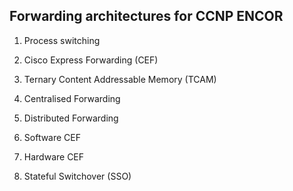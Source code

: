 ## Forwarding architectures for CCNP ENCOR

1. Process switching

2. Cisco Express Forwarding (CEF)

3. Ternary Content Addressable Memory (TCAM)

4. Centralised Forwarding

5. Distributed Forwarding

6. Software CEF

7. Hardware CEF

8. Stateful Switchover (SSO)


